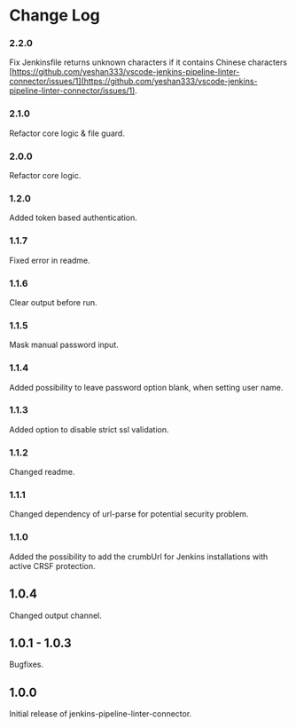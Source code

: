 # Change Log

### 2.2.0

Fix Jenkinsfile returns unknown characters if it contains Chinese characters [https://github.com/yeshan333/vscode-jenkins-pipeline-linter-connector/issues/1](https://github.com/yeshan333/vscode-jenkins-pipeline-linter-connector/issues/1).

### 2.1.0

Refactor core logic & file guard.

### 2.0.0

Refactor core logic.

### 1.2.0
Added token based authentication.

### 1.1.7
Fixed error in readme.

### 1.1.6

Clear output before run.

### 1.1.5

Mask manual password input.

### 1.1.4

Added possibility to leave password option blank, when setting user name.

### 1.1.3

Added option to disable strict ssl validation.

### 1.1.2

Changed readme.

### 1.1.1

Changed dependency of url-parse for potential security problem.

### 1.1.0

Added the possibility to add the crumbUrl for Jenkins installations with active CRSF protection.

## 1.0.4

Changed output channel.

## 1.0.1 - 1.0.3

Bugfixes.

## 1.0.0

Initial release of jenkins-pipeline-linter-connector.